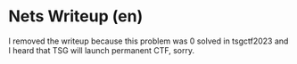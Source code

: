 # Nets Writeup (en)

I removed the writeup because this problem was 0 solved in tsgctf2023 and I heard that TSG will launch permanent CTF, sorry.
